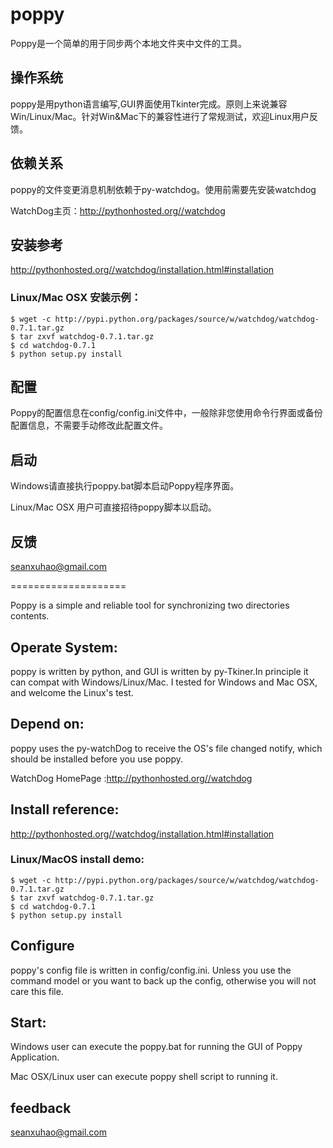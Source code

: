 poppy
=====

Poppy是一个简单的用于同步两个本地文件夹中文件的工具。

## 操作系统
poppy是用python语言编写,GUI界面使用Tkinter完成。原则上来说兼容Win/Linux/Mac。针对Win&Mac下的兼容性进行了常规测试，欢迎Linux用户反馈。

## 依赖关系
poppy的文件变更消息机制依赖于py-watchdog。使用前需要先安装watchdog

WatchDog主页：http://pythonhosted.org//watchdog

## 安装参考
http://pythonhosted.org//watchdog/installation.html#installation

### Linux/Mac OSX 安装示例：
```
$ wget -c http://pypi.python.org/packages/source/w/watchdog/watchdog-0.7.1.tar.gz
$ tar zxvf watchdog-0.7.1.tar.gz
$ cd watchdog-0.7.1
$ python setup.py install
```

## 配置
Poppy的配置信息在config/config.ini文件中，一般除非您使用命令行界面或备份配置信息，不需要手动修改此配置文件。

## 启动
Windows请直接执行poppy.bat脚本启动Poppy程序界面。

Linux/Mac OSX 用户可直接招待poppy脚本以启动。


## 反馈
seanxuhao@gmail.com

====================

Poppy is a simple and reliable tool for synchronizing two directories contents. 

## Operate System:
poppy is written by python, and GUI is written by py-Tkiner.In principle it can compat with Windows/Linux/Mac.
I tested for Windows and Mac OSX, and welcome the Linux's test.


## Depend on:
poppy uses the py-watchDog to receive the OS's file changed notify, which should be installed before you use poppy.

WatchDog HomePage :http://pythonhosted.org//watchdog

## Install reference:
http://pythonhosted.org//watchdog/installation.html#installation

### Linux/MacOS install demo:
```
$ wget -c http://pypi.python.org/packages/source/w/watchdog/watchdog-0.7.1.tar.gz
$ tar zxvf watchdog-0.7.1.tar.gz
$ cd watchdog-0.7.1
$ python setup.py install
```

## Configure

poppy's config file is written in config/config.ini. Unless you use the command model or you want to back up the config, otherwise you will not care this file.

## Start:

Windows user can execute the poppy.bat for running the GUI of Poppy Application.

Mac OSX/Linux user can execute poppy shell script to running it.

## feedback
[seanxuhao@gmail.com](seanxuhao@gmail.com)